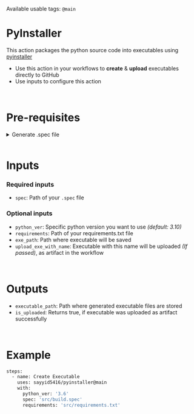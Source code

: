 Available usable tags: `@main`

# PyInstaller
This action packages the python source code into executables using [pyinstaller](https://pyinstaller.org)
  - Use this action in your workflows to **create** & **upload** executables directly to GitHub
  - Use inputs to configure this action


<br>


# Pre-requisites

  <details>
  <summary>Generate .spec file</summary>

  - Clone your repository to your PC
  - Install pyinstaller: `pip install pyinstaller`
  - Run pyinstaller to generate `.spec` file: `pyinstaller <appname>.py`
  - Modify `.spec` file according to your needs
  - Push that `.spec` file to your repo
  </details>


<br>


# Inputs

  ### Required inputs
  - `spec`: Path of your `.spec` file

  ### Optional inputs
  - `python_ver`: Specific python version you want to use _(default: 3.10)_
  - `requirements`: Path of your requirements.txt file
  - `exe_path`: Path where executable will be saved
  - `upload_exe_with_name`: Executable with this name will be uploaded _(If passed)_, as artifact in the workflow


<br>


# Outputs
  - `executable_path`: Path where generated executable files are stored
  - `is_uploaded`: Returns true, if executable was uploaded as artifact successfully


<br>


# Example

```bash
steps:
  - name: Create Executable
    uses: sayyid5416/pyinstaller@main
    with:
      python_ver: '3.6'
      spec: 'src/build.spec'
      requirements: 'src/requirements.txt'
```